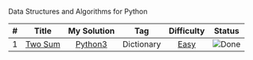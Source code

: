 Data Structures and Algorithms for Python

| # | Title | My Solution | Tag | Difficulty | Status |
| --- | :---: | :---: | --- | :---: | --- |
| 1 | [Two Sum](https://leetcode.com/problems/two-sum/) | [Python3]([https://github.com/EuiseokJeongNZ/LeetCode/blob/master/1.%20Two%20Sum.py]) | Dictionary | [Easy](https://leetcode.com/problemset/?difficulty=EASY&page=1) | ![Done](https://img.shields.io/badge/Done-brightgreen) |

